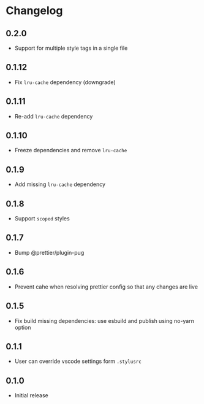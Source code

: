 # Changelog

## 0.2.0

  - Support for multiple style tags in a single file

## 0.1.12

  - Fix `lru-cache` dependency (downgrade)

## 0.1.11

  - Re-add `lru-cache` dependency

## 0.1.10

  - Freeze dependencies and remove `lru-cache`

## 0.1.9

  - Add missing `lru-cache` dependency

## 0.1.8

  - Support `scoped` styles

## 0.1.7

  - Bump @prettier/plugin-pug

## 0.1.6

  - Prevent cahe when resolving prettier config so that any changes are live

## 0.1.5

  - Fix build missing dependencies: use esbuild and publish using no-yarn option

## 0.1.1

  - User can override vscode settings form `.stylusrc`

## 0.1.0

  - Initial release
